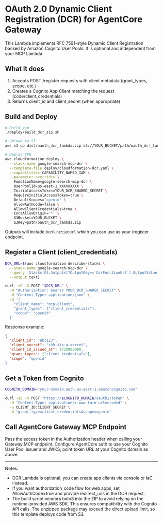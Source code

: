 # OAuth 2.0 Dynamic Client Registration (DCR) for AgentCore Gateway

This Lambda implements RFC 7591-style Dynamic Client Registration backed by
Amazon Cognito User Pools. It is optional and independent from your MCP Lambda.

## What it does

1. Accepts POST /register requests with client metadata (grant_types, scope, etc.)
2. Creates a Cognito App Client matching the request (code/client_credentials)
3. Returns client_id and client_secret (when appropriate)

## Build and Deploy

```bash
# Build zip
./deploy/build_dcr_zip.sh

# Upload to S3
aws s3 cp dist/oauth_dcr_lambda.zip s3://YOUR_BUCKET/path/oauth_dcr_lambda.zip

# Deploy CFN
aws cloudformation deploy \
  --stack-name google-search-mcp-dcr \
  --template-file deploy/cloudformation-dcr.yaml \
  --capabilities CAPABILITY_NAMED_IAM \
  --parameter-overrides \
    FunctionName=google-search-mcp-dcr \
    UserPoolId=us-east-1_XXXXXXXXX \
    InitialAccessToken=YOUR_DCR_SHARED_SECRET \
    RequireInitialAccessToken=true \
    DefaultScopes="openid" \
    AllowAuthCode=false \
    AllowClientCredentials=true \
    CorsAllowOrigin='*' \
    S3Bucket=YOUR_BUCKET \
    S3Key=path/oauth_dcr_lambda.zip
```

Outputs will include `DcrFunctionUrl` which you can use as your /register endpoint.

## Register a Client (client_credentials)

```bash
DCR_URL=$(aws cloudformation describe-stacks \
  --stack-name google-search-mcp-dcr \
  --query 'Stacks[0].Outputs[?OutputKey==`DcrFunctionUrl`].OutputValue' \
  --output text)

curl -sS -X POST "$DCR_URL" \
  -H "Authorization: Bearer YOUR_DCR_SHARED_SECRET" \
  -H "Content-Type: application/json" \
  -d '{
    "client_name": "mcp-client",
    "grant_types": ["client_credentials"],
    "scope": "openid"
  }'
```

Response example:

```json
{
  "client_id": "abc123",
  "client_secret": "shh-its-a-secret",
  "client_id_issued_at": 1728000000,
  "grant_types": ["client_credentials"],
  "scope": "openid"
}
```

## Get a Token from Cognito

```bash
COGNITO_DOMAIN="your-domain.auth.us-east-1.amazoncognito.com"

curl -sS -X POST "https://$COGNITO_DOMAIN/oauth2/token" \
  -H "Content-Type: application/x-www-form-urlencoded" \
  -u CLIENT_ID:CLIENT_SECRET \
  -d "grant_type=client_credentials&scope=openid"
```

## Call AgentCore Gateway MCP Endpoint

Pass the access token in the Authorization header when calling your Gateway MCP
endpoint. Configure AgentCore auth to use your Cognito User Pool issuer and
JWKS; point token URL at your Cognito domain as above.

---

Notes:
- DCR Lambda is optional; you can create app clients via console or IaC instead.
- If you want authorization_code flow for web apps, set AllowAuthCode=true and
  provide redirect_uris in the DCR request.
- The build script vendors boto3 into the ZIP to avoid relying on the runtime-provided
  AWS SDK. This ensures compatibility with the Cognito API calls. The unzipped package
  may exceed the direct upload limit, so this template deploys code from S3.